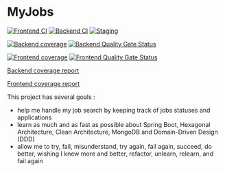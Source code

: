 # MyJobs

[![Frontend CI](https://img.shields.io/github/actions/workflow/status/wilzwert/myjobs/ci-frontend.yml?label=Frontend%20CI&logo=Github)](https://github.com/wilzwert/myjobs/actions/workflows/ci-frontend.yml)
[![Backend CI](https://img.shields.io/github/actions/workflow/status/wilzwert/myjobs/ci-backend.yml?label=Backend%20CI&logo=Github)](https://github.com/wilzwert/myjobs/actions/workflows/ci-backend.yml)
[![Staging](https://img.shields.io/github/actions/workflow/status/wilzwert/myjobs/staging.yml?label=Staging&logo=Github)](https://github.com/wilzwert/myjobs/actions/workflows/ci-backend.yml)



[![Backend coverage](https://img.shields.io/codecov/c/github/wilzwert/myjobs?flag=backend&label=Backend%20coverage&logo=JUnit5)](https://wilzwert.github.io/myjobs/coverage-backend/)
[![Backend Quality Gate Status](https://img.shields.io/sonar/quality_gate/MyJobs_backend?server=https%3A%2F%2Fsonarcloud.io&logo=sonarcloud&label=Backend%20quality%20gate)](https://sonarcloud.io/summary/new_code?id=MyJobs_backend&branch=master)



[![Frontend coverage](https://img.shields.io/codecov/c/github/wilzwert/myjobs?flag=frontend&label=Frontend%20coverage&logo=Jasmine)](https://wilzwert.github.io/myjobs/coverage-frontend/)
[![Frontend Quality Gate Status](https://img.shields.io/sonar/quality_gate/MyJobs_frontend?server=https%3A%2F%2Fsonarcloud.io&logo=sonarcloud&label=Frontend%20quality%20gate)](https://sonarcloud.io/summary/new_code?id=wilzwert_myjobs_frontend)

[Backend coverage report](https://wilzwert.github.io/myjobs/coverage-backend/)

[Frontend coverage report](https://wilzwert.github.io/myjobs/coverage-frontend/)


This project has several goals : 
- help me handle my job search by keeping track of jobs statuses and applications
- learn as much and as fast as possible about Spring Boot, Hexagonal Architecture, Clean Architecture, MongoDB and Domain-Driven Design (DDD)
- allow me to try, fail, misunderstand, try again, fail again, succeed, do better, wishing I knew more and better, refactor, unlearn, relearn, and fail again 